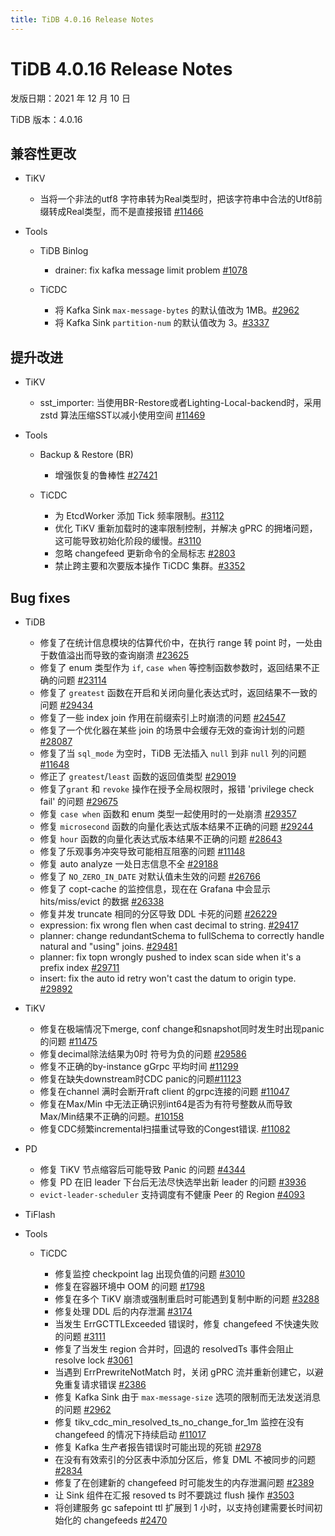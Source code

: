 ```yaml
---
title: TiDB 4.0.16 Release Notes
---
```


# TiDB 4.0.16 Release Notes

发版日期：2021 年 12 月 10 日

TiDB 版本：4.0.16

## 兼容性更改

+ TiKV

    - 当将一个非法的utf8 字符串转为Real类型时，把该字符串中合法的Utf8前缀转成Real类型，而不是直接报错 [#11466](https://github.com/tikv/tikv/issues/11466)

+ Tools

    + TiDB Binlog

        - drainer: fix kafka message limit problem [#1078](https://github.com/pingcap/tidb-binlog/pull/1078)

    + TiCDC

        - 将 Kafka Sink `max-message-bytes` 的默认值改为 1MB。[#2962](https://github.com/pingcap/ticdc/issues/2962)
        - 将 Kafka Sink `partition-num` 的默认值改为 3。[#3337](https://github.com/pingcap/ticdc/issues/3337)

## 提升改进

+ TiKV

    - sst_importer: 当使用BR-Restore或者Lighting-Local-backend时，采用 zstd 算法压缩SST以减小使用空间 [#11469](https://github.com/tikv/tikv/issues/11469)


+ Tools

    + Backup & Restore (BR)

        - 增强恢复的鲁棒性 [#27421](https://github.com/pingcap/tidb/issues/27421)

    + TiCDC

        - 为 EtcdWorker 添加 Tick 频率限制。[#3112](https://github.com/pingcap/ticdc/issues/3112)
        - 优化 TiKV 重新加载时的速率限制控制，并解决 gPRC 的拥堵问题，这可能导致初始化阶段的缓慢。[#3110](https://github.com/pingcap/ticdc/issues/3110)
        - 忽略 changefeed 更新命令的全局标志 [#2803](https://github.com/pingcap/ticdc/issues/2803)
        - 禁止跨主要和次要版本操作 TiCDC 集群。[#3352](https://github.com/pingcap/ticdc/issues/3352)

## Bug fixes

+ TiDB

    - 修复了在统计信息模块的估算代价中，在执行 range 转 point 时，一处由于数值溢出而导致的查询崩溃 [#23625](https://github.com/pingcap/tidb/issues/23625)
    - 修复了 enum 类型作为 `if`, `case when` 等控制函数参数时，返回结果不正确的问题 [#23114](https://github.com/pingcap/tidb/issues/23114)
    - 修复了 `greatest` 函数在开启和关闭向量化表达式时，返回结果不一致的问题 [#29434](https://github.com/pingcap/tidb/issues/29434)
    - 修复了一些 index join 作用在前缀索引上时崩溃的问题 [#24547](https://github.com/pingcap/tidb/issues/24547)
    - 修复了一个优化器在某些 join 的场景中会缓存无效的查询计划的问题 [#28087](https://github.com/pingcap/tidb/issues/28087)
    - 修复了当 `sql_mode` 为空时，TiDB 无法插入 `null` 到非 `null` 列的问题 [#11648](https://github.com/pingcap/tidb/issues/11648)
    - 修正了 `greatest`/`least` 函数的返回值类型 [#29019](https://github.com/pingcap/tidb/issues/29019)
    - 修复了`grant` 和 `revoke` 操作在授予全局权限时，报错 'privilege check fail' 的问题 [#29675](https://github.com/pingcap/tidb/issues/29675)
    - 修复 `case when` 函数和 enum 类型一起使用时的一处崩溃 [#29357](https://github.com/pingcap/tidb/issues/29357)
    - 修复 `microsecond` 函数的向量化表达式版本结果不正确的问题 [#29244](https://github.com/pingcap/tidb/issues/29244)
    - 修复 `hour` 函数的向量化表达式版本结果不正确的问题 [#28643](https://github.com/pingcap/tidb/issues/28643)
    - 修复了乐观事务冲突导致可能相互阻塞的问题 [#11148](https://github.com/tikv/tikv/issues/11148)
    - 修复 auto analyze 一处日志信息不全 [#29188](https://github.com/pingcap/tidb/issues/29188)
    - 修复了 `NO_ZERO_IN_DATE` 对默认值未生效的问题 [#26766](https://github.com/pingcap/tidb/issues/26766)
    - 修复了 copt-cache 的监控信息，现在在 Grafana 中会显示 hits/miss/evict 的数据 [#26338](https://github.com/pingcap/tidb/issues/26338)
    - 修复并发 truncate 相同的分区导致 DDL 卡死的问题 [#26229](https://github.com/pingcap/tidb/issues/26229)
    - expression: fix wrong flen when cast decimal to string. [#29417](https://github.com/pingcap/tidb/issues/29417)
    - planner: change redundantSchema to fullSchema to correctly handle natural and "using" joins. [#29481](https://github.com/pingcap/tidb/issues/29481)
    - planner: fix topn wrongly pushed to index scan side when it's a prefix index [#29711](https://github.com/pingcap/tidb/issues/29711)
    - insert: fix the auto id retry won't cast the datum to origin type. [#29892](https://github.com/pingcap/tidb/issues/29892)

+ TiKV

    - 修复在极端情况下merge, conf change和snapshot同时发生时出现panic的问题 [#11475](https://github.com/tikv/tikv/issues/11475)
    - 修复decimal除法结果为0时 符号为负的问题 [#29586](https://github.com/pingcap/tidb/issues/29586)
    - 修复不正确的by-instance gGrpc 平均时间 [#11299](https://github.com/tikv/tikv/issues/11299)
    - 修复在缺失downstream时CDC panic的问题[#11123](https://github.com/tikv/tikv/issues/11123)
    - 修复在channel 满时会断开raft client 的grpc连接的问题 [#11047](https://github.com/tikv/tikv/issues/11047)
    - 修复在Max/Min 中无法正确识别int64是否为有符号整数从而导致Max/Min结果不正确的问题。[#10158](https://github.com/tikv/tikv/issues/10158)
    - 修复CDC频繁incremental扫描重试导致的Congest错误. [#11082](https://github.com/tikv/tikv/issues/11082)

+ PD

    - 修复 TiKV 节点缩容后可能导致 Panic 的问题 [#4344](https://github.com/tikv/pd/issues/4344)
    - 修复 PD 在旧 leader 下台后无法尽快选举出新 leader 的问题 [#3936](https://github.com/tikv/pd/issues/3936)
    - `evict-leader-scheduler` 支持调度有不健康 Peer 的 Region [#4093](https://github.com/tikv/pd/issues/4093)

+ TiFlash

+ Tools

    + TiCDC

        - 修复监控 checkpoint lag 出现负值的问题 [#3010](https://github.com/pingcap/ticdc/issues/3010)
        - 修复在容器环境中 OOM 的问题 [#1798](https://github.com/pingcap/ticdc/issues/1798)
        - 修复在多个 TiKV 崩溃或强制重启时可能遇到复制中断的问题 [#3288](https://github.com/pingcap/ticdc/issues/3288)
        - 修复处理 DDL 后的内存泄漏 [#3174](https://github.com/pingcap/ticdc/issues/3174)
        - 当发生 ErrGCTTLExceeded 错误时，修复 changefeed 不快速失败的问题 [#3111](https://github.com/pingcap/ticdc/issues/3111)
        - 修复了当发生 region 合并时，回退的 resolvedTs 事件会阻止 resolve lock [#3061](https://github.com/pingcap/ticdc/issues/3061)
        - 当遇到 ErrPrewriteNotMatch 时，关闭 gPRC 流并重新创建它，以避免重复请求错误 [#2386](https://github.com/pingcap/ticdc/issues/2386)
        - 修复 Kafka Sink 由于 `max-message-size` 选项的限制而无法发送消息的问题 [#2962](https://github.com/pingcap/ticdc/issues/2962)
        - 修复 tikv_cdc_min_resolved_ts_no_change_for_1m 监控在没有 changefeed 的情况下持续启动 [#11017](https://github.com/tikv/tikv/issues/11017)
        - 修复 Kafka 生产者报告错误时可能出现的死锁 [#2978](https://github.com/pingcap/ticdc/issues/2978)
        - 在没有有效索引的分区表中添加分区后，修复 DML 不被同步的问题 [#2834](https://github.com/pingcap/ticdc/issues/2834)
        - 修复了在创建新的 changefeed 时可能发生的内存泄漏问题 [#2389](https://github.com/pingcap/ticdc/issues/2389)
        - 让 Sink 组件在汇报 resoved ts 时不要跳过 flush 操作 [#3503](https://github.com/pingcap/ticdc/issues/3503)
        - 将创建服务 gc safepoint ttl 扩展到 1 小时，以支持创建需要长时间初始化的 changefeeds [#2470](https://github.com/pingcap/ticdc/issues/2470)
